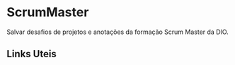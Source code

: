 # ScrumMaster
Salvar desafios de projetos e anotações da formação Scrum Master da DIO.

## Links Uteis
